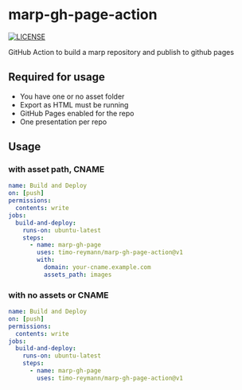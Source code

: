 # marp-gh-page-action
[![LICENSE](https://img.shields.io/github/license/timo-reymann/marp-gh-page-action)](https://github.com/timo-reymann/marp-gh-page-action/blob/main/LICENSE)

GitHub Action to build a marp repository and publish to github pages

## Required for usage

- You have one or no asset folder
- Export as HTML must be running
- GitHub Pages enabled for the repo
- One presentation per repo

## Usage

### with asset path, CNAME

```yaml
name: Build and Deploy
on: [push]
permissions:
  contents: write
jobs:
  build-and-deploy:
    runs-on: ubuntu-latest
    steps:
      - name: marp-gh-page
        uses: timo-reymann/marp-gh-page-action@v1
        with:
          domain: your-cname.example.com
          assets_path: images
```

### with no assets or CNAME

```yaml
name: Build and Deploy
on: [push]
permissions:
  contents: write
jobs:
  build-and-deploy:
    runs-on: ubuntu-latest
    steps:
      - name: marp-gh-page
        uses: timo-reymann/marp-gh-page-action@v1
```

